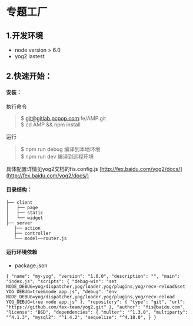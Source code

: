 专题工厂
===========

## 1.开发环境
- node version > 6.0
- yog2 lastest

## 2.快速开始：

#### 安装：
执行命令
> $   git@gitlab.pcpop.com:fe/AMP.git  
$ cd AMP && npm install

运行
> $ npm run debug 编译到本地环境  
$ npm run dev 编译到远程环境

具体配置详情见yog2文档的fis.config.js  [http://fex.baidu.com/yog2/docs/](http://fex.baidu.com/yog2/docs/)

#### 目录结构：
```
├── client
│   ├── page
│   ├── static
│   └── widget
├── server
   ├── action
   ├── controller
   └── model──router.js

```
   
#### 运行环境依赖

- package.json

`{
  "name": "my-yog",
  "version": "1.0.0",
  "description": "",
  "main": "index.js",
  "scripts": {
    "debug-win": "set NODE_DEBUG=yog/dispatcher,yog/loader,yog/plugins,yog/recv-reload&set YOG_DEBUG=true&node app.js",
    "debug": "env NODE_DEBUG=yog/dispatcher,yog/loader,yog/plugins,yog/recv-reload YOG_DEBUG=true node app.js"
  },
  "repository": {
    "type": "git",
    "url": "https://github.com/fex-team/yog2.git"
  },
  "author": "fis@baidu.com",
  "license": "BSD",
  "dependencies": {
    "multer": "^1.3.0",
    "multiparty": "^4.1.3",
    "mysql2": "^1.4.2",
    "sequelize": "^4.18.0",
  }
}`
